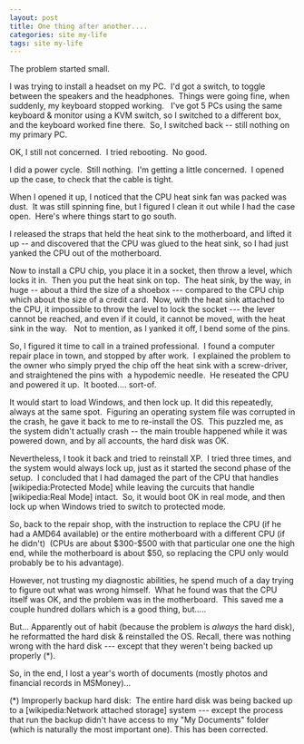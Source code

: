 ```yaml
---
layout: post
title: One thing after another....
categories: site my-life
tags: site my-life
---
```


  
<p>The problem started small.</p>
<p>I was trying to install a headset on my PC.  I'd got a switch, to toggle between the speakers and the headphones.  Things were going fine, when suddenly, my keyboard stopped working.   I've got 5 PCs using the same keyboard &amp; monitor using a KVM switch, so I switched to a different box, and the keyboard worked fine there.  So, I switched back -- still nothing on my primary PC.</p>
<p>OK, I still not concerned.  I tried rebooting.  No good.</p>
<p>I did a power cycle.  Still nothing.  I'm getting a little concerned.  I opened up the case, to check that the cable is tight.  </p>
<p>When I opened it up, I noticed that the CPU heat sink fan was packed was dust.  It was still spinning fine, but I figured I clean it out while I had the case open.  Here's where things start to go south.</p>
<p>I released the straps that held the heat sink to the motherboard, and lifted it up -- and discovered that the CPU was glued to the heat sink, so I had just yanked the CPU out of the motherboard.</p>
<p>Now to install a CPU chip, you place it in a socket, then throw a level, which locks it in.  Then you put the heat sink on top.  The heat sink, by the way, in huge -- about a third the size of a shoebox --- compared to the CPU chip which about the size of a credit card.  Now, with the heat sink attached to the CPU, it impossible to throw the level to lock the socket --- the lever cannot be reached, and even if it could, it cannot be moved, with the heat sink in the way.   Not to mention, as I yanked it off, I bend some of the pins.</p>
<p>So, I figured it time to call in a trained professional.  I found a computer repair place in town, and stopped by after work.  I explained the problem to the owner who simply pryed the chip off the heat sink with a screw-driver, and straightened the pins with  a hypodemic needle.  He reseated the CPU and powered it up.  It booted.... sort-of.</p>
<p>It would start to load Windows, and then lock up. It did this repeatedly, always at the same spot.  Figuring an operating system file was corrupted in the crash, he gave it back to me to re-install the OS.  This puzzled me, as the system didn't actually crash -- the main trouble happened while it was powered down, and by all accounts, the hard disk was OK.</p>
<p>Nevertheless, I took it back and tried to reinstall XP.  I tried three times, and the system would always lock up, just as it started the second phase of the setup.  I concluded that I had damaged the part of the CPU that handles [wikipedia:Protected Mode] while leaving the curcuits that handle [wikipedia:Real Mode] intact.  So, it would boot OK in real mode, and then lock up when Windows tried to switch to protected mode.</p>
<p>So, back to the repair shop, with the instruction to replace the CPU (if he had a AMD64 available) or the entire motherboard with a different CPU (if he didn't)  (CPUs are about $300-$500 with that particular one one the high end, while the motherboard is about $50, so replacing the CPU only would probably be to his advantage).</p>
<p>However, not trusting my diagnostic abilities, he spend much of a day trying to figure out what was wrong himself.  What he found was that the CPU itself was OK, and the problem was in the motherboard.  This saved me a couple hundred dollars which is a good thing, but.....</p>
<p>But... Apparently out of habit (because the problem is <em>always</em> the hard disk), he reformatted the hard disk &amp; reinstalled the OS. Recall, there was nothing wrong with the hard disk --- except that they weren't being backed up properly (*).  </p>
<p>So, in the end, I lost a year's worth of documents (mostly photos and financial records in MSMoney)...</p>
<p>(*) Improperly backup hard disk:  The entire hard disk was being backed up to a [wikipedia:Network attached storage] system --- except the process that run the backup didn't have access to my "My Documents" folder (which is naturally the most important one). This has been corrected.</p>